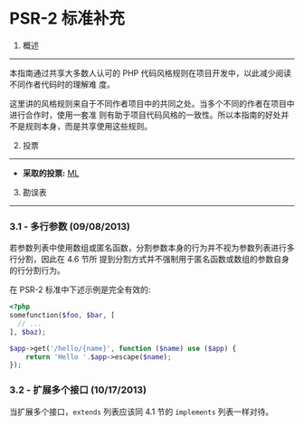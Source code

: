 PSR-2 标准补充
===================

1. 概述
----------

本指南通过共享大多数人认可的 PHP 代码风格规则在项目开发中，以此减少阅读不同作者代码时的理解难
度。

这里讲的风格规则来自于不同作者项目中的共同之处。当多个不同的作者在项目中进行合作时，使用一套准
则有助于项目代码风格的一致性。所以本指南的好处并不是规则本身，而是共享使用这些规则。

2. 投票
--------

- **采取的投票:** [ML](https://groups.google.com/d/msg/php-fig/c-QVvnZdMQ0/TdDMdzKFpdIJ)


3. 勘误表
---------

### 3.1 - 多行参数 (09/08/2013)

若参数列表中使用数组或匿名函数，分割参数本身的行为并不视为参数列表进行多行分割，因此在 4.6 节所
提到分割方式并不强制用于匿名函数或数组的参数自身的行分割行为。

在 PSR-2 标准中下述示例是完全有效的:

```php
<?php
somefunction($foo, $bar, [
  // ...
], $baz);

$app->get('/hello/{name}', function ($name) use ($app) {
    return 'Hello '.$app->escape($name);
});
```

### 3.2 - 扩展多个接口 (10/17/2013)

当扩展多个接口，`extends` 列表应该同 4.1 节的 `implements` 列表一样对待。
